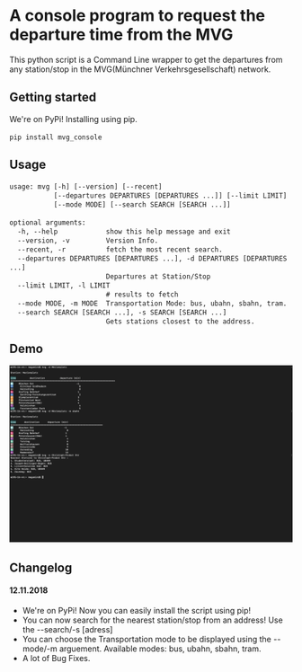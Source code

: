 # A console program to request the departure time from the MVG

This python script is a Command Line wrapper to get the departures from any station/stop in the MVG(Münchner Verkehrsgesellschaft) network.

## Getting started
We're on PyPi! Installing using pip.

`pip install mvg_console`

## Usage
```
usage: mvg [-h] [--version] [--recent]
           [--departures DEPARTURES [DEPARTURES ...]] [--limit LIMIT]
           [--mode MODE] [--search SEARCH [SEARCH ...]]

optional arguments:
  -h, --help            show this help message and exit
  --version, -v         Version Info.
  --recent, -r          fetch the most recent search.
  --departures DEPARTURES [DEPARTURES ...], -d DEPARTURES [DEPARTURES ...]
                        Departures at Station/Stop
  --limit LIMIT, -l LIMIT
                        # results to fetch
  --mode MODE, -m MODE  Transportation Mode: bus, ubahn, sbahn, tram.
  --search SEARCH [SEARCH ...], -s SEARCH [SEARCH ...]
                        Gets stations closest to the address.
```

## Demo
![screenshot](demo.png)

## Changelog
#### 12.11.2018
* We're on PyPi! Now you can easily install the script using pip!
* You can now search for the nearest station/stop from an address! Use the --search/-s [adress]
* You can choose the Transportation mode to be displayed using the --mode/-m arguement. Available modes: bus, ubahn, sbahn, tram.
* A lot of Bug Fixes.

